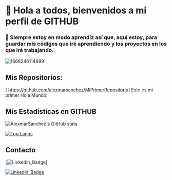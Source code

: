 # 👋 Hola a todos, bienvenidos a mi perfil de GITHUB


### 🌱 Siempre estoy en modo aprendíz así que, aquí estoy, para guardar mis códigos que iré aprendiendo y los proyectos en los que iré trabajando.

![1668246114699](https://user-images.githubusercontent.com/121136642/208908928-2ee93713-5db0-4379-9cf3-75f88893a1bc.jpg)


## Mis Repositorios:
[ https://github.com/alexmarsanchez/MiPrimerRepositorio] Este es mi primer Hola Mundo!


## Mis Estadísticas en GITHUB

![AlexmarSanchez's GitHub stats](https://github-readme-stats.vercel.app/api?username=alexmarsanchez&show_icons=true&theme=cobalt)

[![Top Langs](https://github-readme-stats.vercel.app/api/top-langs/?username=alexmarsanchez&layout=compact)](https://github.com/alexmarsanchez/github-readme-stats)

## Contacto
[![Linkedin_Badge](https://www.linkedin.com/in/alexmar-sanchez/)]

[![Linkedin_Badge](https://img.shield.io/badge/-Davit_Lázaro-blue?style=flat-square&logo=Linkedin&logoColor=white&link=https://www.linkedin.com/in/alexmar-sanchez/)](https://www.linkedin.com/in/alexmar-sanchez/)
<!--
**Los nombres de los temas son; dark, radical, merko, gruvbox, tokyonight, onedark, cobalt, synthwave, highcontrast, dracula

Here are some ideas to get you started:

- 🔭 I’m currently working on ...
- 🌱 I’m currently learning ...
- 👯 I’m looking to collaborate on ...
- 🤔 I’m looking for help with ...
- 💬 Ask me about ...
- 📫 How to reach me: ...
- 😄 Pronouns: ...
- ⚡ Fun fact: ...
-->
